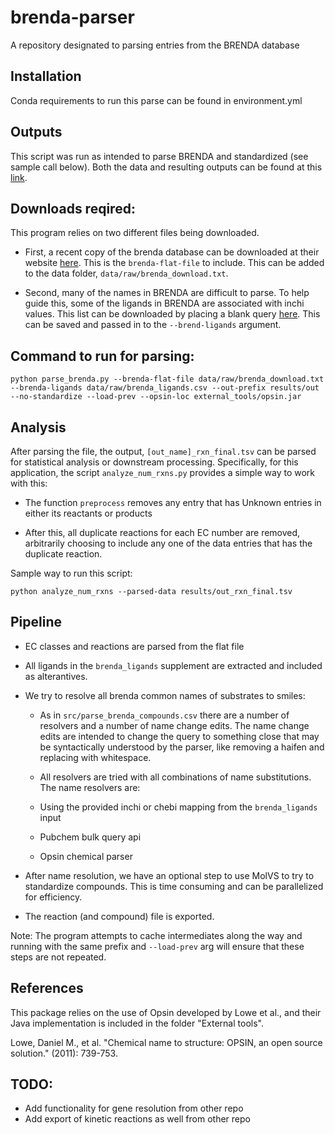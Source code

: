# brenda-parser
A repository designated to parsing entries from the BRENDA database

## Installation

Conda requirements to run this parse can be found in environment.yml

## Outputs

This script was run as intended to parse BRENDA and standardized (see sample call below). Both the data and resulting outputs can be found at this [link](https://www.dropbox.com/sh/uh9oqbzauto7o1b/AADYWLlpqFyPtavphAwsT2Nsa?dl=0). 

## Downloads reqired:

This program relies on two different files being downloaded. 

- First, a recent copy of the brenda database can be downloaded at their website [here](https://www.brenda-enzymes.org/download_brenda_without_registration.php). This is the `brenda-flat-file` to include. This can be added to the data folder, `data/raw/brenda_download.txt`. 

- Second, many of the names in BRENDA are difficult to parse. To help guide this, some of the ligands in BRENDA are associated with inchi values. This list can be downloaded by placing a blank query [here](https://www.brenda-enzymes.org/search_result.php?a=13). This can be saved and passed in to the `--brend-ligands` argument.

## Command to run for parsing: 

`python parse_brenda.py --brenda-flat-file data/raw/brenda_download.txt --brenda-ligands data/raw/brenda_ligands.csv --out-prefix results/out --no-standardize --load-prev --opsin-loc external_tools/opsin.jar`

## Analysis

After parsing the file, the output, `[out_name]_rxn_final.tsv` can be parsed for statistical analysis or downstream processing. Specifically, for this application, the script `analyze_num_rxns.py` provides a simple way to work with this:

- The function `preprocess` removes any entry that has Unknown entries in either its reactants or products 

- After this, all duplicate reactions for each EC number are removed, arbitrarily choosing to include any one of the data entries that has the duplicate reaction.

Sample way to run this script: 

`python analyze_num_rxns --parsed-data results/out_rxn_final.tsv`


## Pipeline

- EC classes and reactions are parsed from the flat file

- All ligands in the `brenda_ligands` supplement are extracted and included as alterantives.

- We try to resolve all brenda common names of substrates to smiles: 

    - As in `src/parse_brenda_compounds.csv` there are a number of resolvers and a number of name change edits. The name change edits are intended to change the query to something close that may be syntactically understood by the parser, like removing a haifen and replacing with whitespace. 
        
    - All resolvers are tried with all combinations of name substitutions. The name resolvers are: 
        
    - Using the provided inchi or chebi mapping from the `brenda_ligands` input
                
    - Pubchem bulk query api 
                
    - Opsin chemical parser
                
- After name resolution, we have an optional step to use MolVS to try to standardize compounds. This is time consuming and can be parallelized for efficiency. 

- The reaction (and compound) file is exported. 

Note: The program attempts to cache intermediates along the way and running with the same prefix and `--load-prev` arg will ensure that these steps are not repeated. 

## References

This package relies on the use of Opsin developed by Lowe et al., and their Java implementation is included in the folder "External tools". 

Lowe, Daniel M., et al. "Chemical name to structure: OPSIN, an open source solution." (2011): 739-753.


## TODO: 

- Add functionality for gene resolution from other repo
- Add export of kinetic reactions as well from other repo
